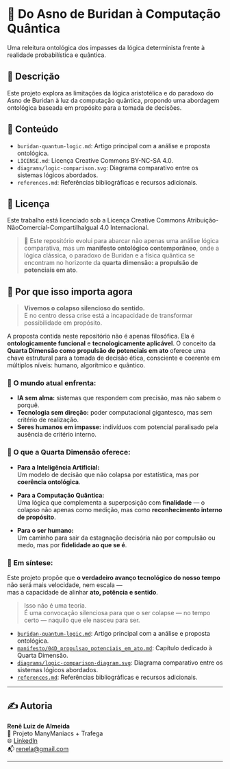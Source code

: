 # 🧠 Do Asno de Buridan à Computação Quântica

Uma releitura ontológica dos impasses da lógica determinista frente à realidade probabilística e quântica.

## 📖 Descrição

Este projeto explora as limitações da lógica aristotélica e do paradoxo do Asno de Buridan à luz da computação quântica, propondo uma abordagem ontológica baseada em propósito para a tomada de decisões.

## 📂 Conteúdo

- `buridan-quantum-logic.md`: Artigo principal com a análise e proposta ontológica.
- `LICENSE.md`: Licença Creative Commons BY-NC-SA 4.0.
- `diagrams/logic-comparison.svg`: Diagrama comparativo entre os sistemas lógicos abordados.
- `references.md`: Referências bibliográficas e recursos adicionais.

## 🔗 Licença

Este trabalho está licenciado sob a Licença Creative Commons Atribuição-NãoComercial-CompartilhaIgual 4.0 Internacional.

> 🧭 Este repositório evolui para abarcar não apenas uma análise lógica comparativa, mas um **manifesto ontológico contemporâneo**, onde a lógica clássica, o paradoxo de Buridan e a física quântica se encontram no horizonte da **quarta dimensão: a propulsão de potenciais em ato**.


## 📌 Por que isso importa agora

> **Vivemos o colapso silencioso do sentido.**  
> E no centro dessa crise está a incapacidade de transformar possibilidade em propósito.

A proposta contida neste repositório não é apenas filosófica. Ela é **ontologicamente funcional** e **tecnologicamente aplicável**. O conceito da **Quarta Dimensão como propulsão de potenciais em ato** oferece uma chave estrutural para a tomada de decisão ética, consciente e coerente em múltiplos níveis: humano, algorítmico e quântico.

### 🧠 O mundo atual enfrenta:

- **IA sem alma:** sistemas que respondem com precisão, mas não sabem o porquê.
- **Tecnologia sem direção:** poder computacional gigantesco, mas sem critério de realização.
- **Seres humanos em impasse:** indivíduos com potencial paralisado pela ausência de critério interno.

### 🔄 O que a Quarta Dimensão oferece:

- **Para a Inteligência Artificial:**  
  Um modelo de decisão que não colapsa por estatística, mas por **coerência ontológica**.

- **Para a Computação Quântica:**  
  Uma lógica que complementa a superposição com **finalidade** — o colapso não apenas como medição, mas como **reconhecimento interno de propósito**.

- **Para o ser humano:**  
  Um caminho para sair da estagnação decisória não por compulsão ou medo, mas por **fidelidade ao que se é**.

### 🧭 Em síntese:
Este projeto propõe que **o verdadeiro avanço tecnológico do nosso tempo** não será mais velocidade, nem escala —  
mas a capacidade de alinhar **ato, potência e sentido**.

> Isso não é uma teoria.  
> É uma convocação silenciosa para que o ser colapse — no tempo certo — naquilo que ele nasceu para ser.


- [`buridan-quantum-logic.md`](./buridan-quantum-logic.md): Artigo principal com a análise e proposta ontológica.
- [`manifesto/04D_propulsao_potenciais_em_ato.md`](./manifesto/04D_propulsao_potenciais_em_ato.md): Capítulo dedicado à Quarta Dimensão.
- [`diagrams/logic-comparison-diagram.svg`](./diagrams/logic-comparison-diagram.svg): Diagrama comparativo entre os sistemas lógicos abordados.
- [`references.md`](./references.md): Referências bibliográficas e recursos adicionais.



---

## ✍️ Autoria

**Renê Luiz de Almeida**  
📌 Projeto ManyManiacs + Trafega  
🌐 [LinkedIn](https://www.linkedin.com/in/rene-luiz-de-almeida-147312293/)  
📬 renela@gmail.com

---
